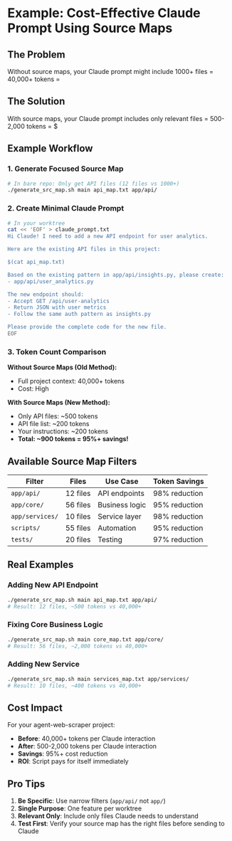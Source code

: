 # Example: Cost-Effective Claude Prompt Using Source Maps

## The Problem
Without source maps, your Claude prompt might include 1000+ files = 40,000+ tokens = $$$$

## The Solution
With source maps, your Claude prompt includes only relevant files = 500-2,000 tokens = $

## Example Workflow

### 1. Generate Focused Source Map
```bash
# In bare repo: Only get API files (12 files vs 1000+)
./generate_src_map.sh main api_map.txt app/api/
```

### 2. Create Minimal Claude Prompt
```bash
# In your worktree
cat << 'EOF' > claude_prompt.txt
Hi Claude! I need to add a new API endpoint for user analytics.

Here are the existing API files in this project:

$(cat api_map.txt)

Based on the existing pattern in app/api/insights.py, please create:
- app/api/user_analytics.py

The new endpoint should:
- Accept GET /api/user-analytics 
- Return JSON with user metrics
- Follow the same auth pattern as insights.py

Please provide the complete code for the new file.
EOF
```

### 3. Token Count Comparison

**Without Source Maps (Old Method):**
- Full project context: 40,000+ tokens
- Cost: High $$$$

**With Source Maps (New Method):**
- Only API files: ~500 tokens
- API file list: ~200 tokens  
- Your instructions: ~200 tokens
- **Total: ~900 tokens = 95%+ savings!**

## Available Source Map Filters

| Filter | Files | Use Case | Token Savings |
|--------|-------|----------|---------------|
| `app/api/` | 12 files | API endpoints | 98% reduction |
| `app/core/` | 56 files | Business logic | 95% reduction |
| `app/services/` | 10 files | Service layer | 98% reduction |
| `scripts/` | 55 files | Automation | 95% reduction |
| `tests/` | 20 files | Testing | 97% reduction |

## Real Examples

### Adding New API Endpoint
```bash
./generate_src_map.sh main api_map.txt app/api/
# Result: 12 files, ~500 tokens vs 40,000+
```

### Fixing Core Business Logic  
```bash
./generate_src_map.sh main core_map.txt app/core/
# Result: 56 files, ~2,000 tokens vs 40,000+
```

### Adding New Service
```bash
./generate_src_map.sh main services_map.txt app/services/
# Result: 10 files, ~400 tokens vs 40,000+
```

## Cost Impact

For your agent-web-scraper project:
- **Before**: 40,000+ tokens per Claude interaction
- **After**: 500-2,000 tokens per Claude interaction  
- **Savings**: 95%+ cost reduction
- **ROI**: Script pays for itself immediately

## Pro Tips

1. **Be Specific**: Use narrow filters (`app/api/` not `app/`)
2. **Single Purpose**: One feature per worktree
3. **Relevant Only**: Include only files Claude needs to understand
4. **Test First**: Verify your source map has the right files before sending to Claude